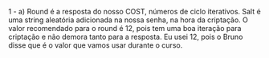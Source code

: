 1 -
a) Round é a resposta do nosso COST, números de ciclo iterativos. 
Salt é uma string aleatória adicionada na nossa senha, na hora da criptação. 
O valor recomendado para o round é 12, pois tem uma boa iteração para criptação e não demora tanto para a resposta. 
Eu usei 12, pois o Bruno disse que é o valor que vamos usar durante o curso. 


